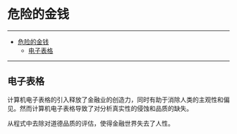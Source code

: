# 危险的金钱

------

- [危险的金钱](#危险的金钱)
  - [电子表格](#电子表格)

------

## 电子表格

计算机电子表格的引入释放了金融业的创造力，同时有助于消除人类的主观性和偏见。然而计算机电子表格导致了对分析真实性的侵蚀和品质的缺失。

从程式中去除对道德品质的评估，使得金融世界失去了人性。
